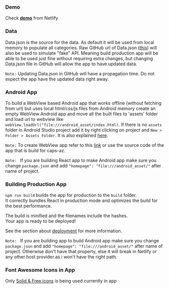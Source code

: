 ### Demo
Check <b>[demo](https://hashtagman.netlify.com/)</b> from Netlify

### Data

Data.json is the source for the data. As default it will be used from local memory to populate all categories. Raw GitHub url of Data.json ([this](https://raw.githubusercontent.com/elnoor/hashtag-aze/master/src/Data.json)) will also be used to simulate "fake" API. Meaning build production app will be able to be used just fine without requiring extra changes, but changing Data.json file in GitHub will allow the app to have updated data.

`Note:` Updating Data.json in GitHub will have a propagation time. Do not expect the app have the updated data right away.

### Android App

To build a WebView based Android app that works offline (without fetching from url) but uses local html/css/js files from Android memory  create an empty WebView Android app and move all the built files to 'assets' folder and load url to webview like `webView.loadUrl("file:///android_asset/index.html)`.
If there is no `assets` folder in Android Studio project add it by right clicking on project and `New > Folder > Assets Folder`. It is also explained [here](https://abhiandroid.com/androidstudio/create-assets-folder-android-studio-html-files.html).

`Note:` To create WebView app refer to this [link](https://medium.com/@bydlocoder228/react-app-in-android-webview-678ae6e30b92) or use the source code of the app that is build for caps-az.

`Note: ` If you are building React app to make Android app make sure you change `package.json` and add 
  `"homepage": "file:///android_asset/"` after name of project.

### Building Production App

`npm run build` builds the app for production to the `build` folder.<br />
It correctly bundles React in production mode and optimizes the build for the best performance.

The build is minified and the filenames include the hashes.<br />
Your app is ready to be deployed!

See the section about [deployment](https://facebook.github.io/create-react-app/docs/deployment) for more information.

`Note: ` If you are building app to build Android app make sure you change `package.json` and add 
  `"homepage": "file:///android_asset/"` after name of project. Otherwise don't have that property, else it will break in Netlify or any other host provider as i won't have the right path.
  
### Font Awesome Icons in App

Only [Solid & Free icons](https://fontawesome.com/icons?d=gallery&s=solid&m=free) is being used currently in app
